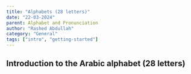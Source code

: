 ```yaml
---
title: "Alphabets (28 letters)"
date: "22-03-2024"
parent: Alphabet and Pronunciation
author: "Rashed Abdullah"
category: "General"
tags: ["intro", "getting-started"]
---
```


## Introduction to the Arabic alphabet (28 letters)
